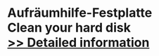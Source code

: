 # Aufräumhilfe-Festplatte<br />Clean your hard disk<br />[>> Detailed information](https://secure.shareit.com/shareit/product.html?productid=300060498&affiliateid=200057808)